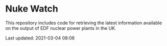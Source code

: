 # Nuke Watch

This repository includes code for retrieving the latest information available on the output of EDF nuclear power plants in the UK.

Last updated: 2021-03-04 08:06